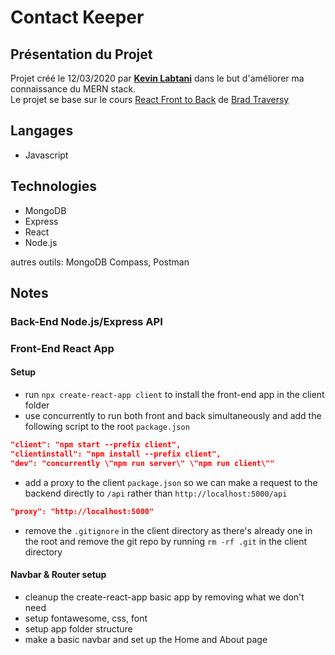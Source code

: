 # Contact Keeper

## Présentation du Projet

Projet créé le 12/03/2020 par [**Kevin Labtani**](https://github.com/kevin-labtani) dans le but d'améliorer ma connaissance du MERN stack.  
Le projet se base sur le cours [React Front to Back](https://www.udemy.com/course/modern-react-front-to-back/) de [Brad Traversy](https://www.traversymedia.com/)

## Langages

- Javascript

## Technologies

- MongoDB
- Express
- React
- Node.js

autres outils: MongoDB Compass, Postman

## Notes

### Back-End Node.js/Express API

### Front-End React App

#### Setup

- run `npx create-react-app client` to install the front-end app in the client folder
- use concurrently to run both front and back simultaneously and add the following script to the root `package.json`

```json
"client": "npm start --prefix client",
"clientinstall": "npm install --prefix client",
"dev": "concurrently \"npm run server\" \"npm run client\""
```

- add a proxy to the client `package.json` so we can make a request to the backend directly to `/api` rather than `http://localhost:5000/api`

```json
"proxy": "http://localhost:5000"
```

- remove the `.gitignore` in the client directory as there's already one in the root and remove the git repo by running `rm -rf .git` in the client directory

#### Navbar & Router setup

- cleanup the create-react-app basic app by removing what we don't need
- setup fontawesome, css, font
- setup app folder structure
- make a basic navbar and set up the Home and About page

